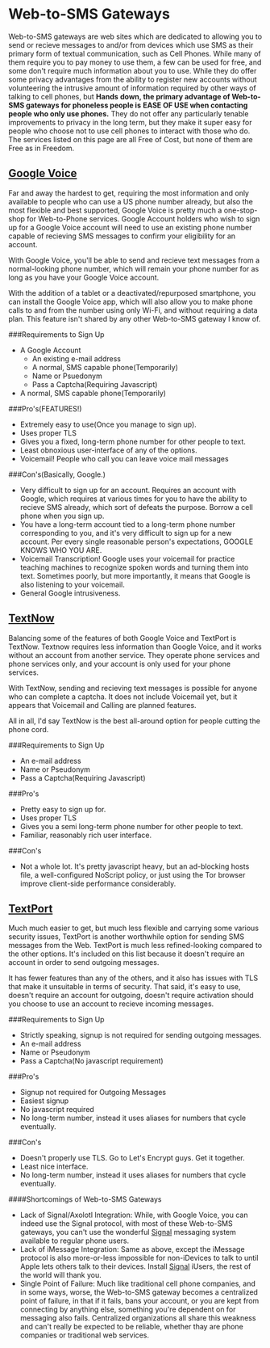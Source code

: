 Web-to-SMS Gateways
===================

Web-to-SMS gateways are web sites which are dedicated to allowing you to send or
recieve messages to and/or from devices which use SMS as their primary form of
textual communication, such as Cell Phones. While many of them require you to
pay money to use them, a few can be used for free, and some don't require much
information about you to use. While they do offer some privacy advantages from
the ability to register new accounts without volunteering the intrusive amount
of information required by other ways of talking to cell phones, but **Hands**
**down, the primary advantage of Web-to-SMS gateways for phoneless people is**
**EASE OF USE when contacting people who only use phones.** They do not offer
any particularly tenable improvements to privacy in the long term, but they make
it super easy for people who choose not to use cell phones to interact with
those who do. The services listed on this page are all Free of Cost, but none of
them are Free as in Freedom.

[Google Voice](https://voice.google.com)
----------------------------------------

Far and away the hardest to get, requiring the most information and only
available to people who can use a US phone number already, but also the most
flexible and best supported, Google Voice is pretty much a one-stop-shop for
Web-to-Phone services. Google Account holders who wish to sign up for a Google
Voice account will need to use an existing phone number capable of recieving SMS
messages to confirm your eligibility for an account.

With Google Voice, you'll be able to send and recieve text messages from a
normal-looking phone number, which will remain your phone number for as long
as you have your Google Voice account.

With the addition of a tablet or a deactivated/repurposed smartphone, you can
install the Google Voice app, which will also allow you to make phone calls to
and from the number using only Wi-Fi, and without requiring a data plan. This
feature isn't shared by any other Web-to-SMS gateway I know of.

###Requirements to Sign Up

  * A Google Account
    - An existing e-mail address
    - A normal, SMS capable phone(Temporarily)
    - Name or Psuedonym
    - Pass a Captcha(Requiring Javascript)
  * A normal, SMS capable phone(Temporarily)

###Pro's(FEATURES!)

  * Extremely easy to use(Once you manage to sign up).
  * Uses proper TLS
  * Gives you a fixed, long-term phone number for other people to text.
  * Least obnoxious user-interface of any of the options.
  * Voicemail! People who call you can leave voice mail messages

###Con's(Basically, Google.)

  * Very difficult to sign up for an account. Requires an account with Google,
  which requires at various times for you to have the ability to recieve SMS
  already, which sort of defeats the purpose. Borrow a cell phone when you sign
  up.
  * You have a long-term account tied to a long-term phone number corresponding
  to you, and it's very difficult to sign up for a new account. Per every single
  reasonable person's expectations, GOOGLE KNOWS WHO YOU ARE.
  * Voicemail Transcription! Google uses your voicemail for practice teaching
  machines to recognize spoken words and turning them into text. Sometimes
  poorly, but more importantly, it means that Google is also listening to your
  voicemail.
  * General Google intrusiveness.

[TextNow](https://www.textnow.com)
----------------------------------

Balancing some of the features of both Google Voice and TextPort is TextNow.
Textnow requires less information than Google Voice, and it works without an
account from another service. They operate phone services and phone services
only, and your account is only used for your phone services.

With TextNow, sending and recieving text messages is possible for anyone who can
complete a captcha. It does not include Voicemail yet, but it appears that
Voicemail and Calling are planned features.

All in all, I'd say TextNow is the best all-around option for people cutting the
phone cord.

###Requirements to Sign Up

  * An e-mail address
  * Name or Pseudonym
  * Pass a Captcha(Requiring Javascript)

###Pro's

  * Pretty easy to sign up for.
  * Uses proper TLS
  * Gives you a semi long-term phone number for other people to text.
  * Familiar, reasonably rich user interface.

###Con's

  * Not a whole lot. It's pretty javascript heavy, but an ad-blocking hosts
  file, a well-configured NoScript policy, or just using the Tor browser improve
  client-side performance considerably.

[TextPort](http://www.textport.com)
-----------------------------------

Much much easier to get, but much less flexible and carrying some various
security issues, TextPort is another worthwhile option for sending SMS messages
from the Web. TextPort is much less refined-looking compared to the other
options. It's included on this list because it doesn't require an account in
order to send outgoing messages.

It has fewer features than any of the others, and it also has issues with TLS
that make it unsuitable in terms of security. That said, it's easy to use,
doesn't require an account for outgoing, doesn't require activation should you
choose to use an account to recieve incoming messages.

###Requirements to Sign Up

  * Strictly speaking, signup is not required for sending outgoing messages.
  * An e-mail address
  * Name or Pseudonym
  * Pass a Captcha(No javascript requirement)

###Pro's

  * Signup not required for Outgoing Messages
  * Easiest signup
  * No javascript required
  * No long-term number, instead it uses aliases for numbers that cycle
  eventually.

###Con's

  * Doesn't properly use TLS. Go to Let's Encrypt guys. Get it together.
  * Least nice interface.
  * No long-term number, instead it uses aliases for numbers that cycle
  eventually.

####Shortcomings of Web-to-SMS Gateways

  * Lack of Signal/Axolotl Integration: While, with Google Voice, you can indeed
  use the Signal protocol, with most of these Web-to-SMS gateways, you can't use
  the wonderful [Signal](https://play.google.com/store/apps/details?id=org.thoughtcrime.securesms&hl=en)
  messaging system available to regular phone users.
  * Lack of iMessage Integration: Same as above, except the iMessage protocol is
  also more-or-less impossible for non-iDevices to talk to until Apple lets
  others talk to their devices. Install [Signal](https://itunes.apple.com/us/app/signal-private-messenger/id874139669?mt=8)
  iUsers, the rest of the world will thank you.
  * Single Point of Failure: Much like traditional cell phone companies, and in
  some ways, worse, the Web-to-SMS gateway becomes a centralized point of
  failure, in that if it fails, bans your account, or you are kept from
  connecting by anything else, something you're dependent on for messaging
  also fails. Centralized organizations all share this weakness and can't really
  be expected to be reliable, whether thay are phone companies or traditional
  web services.
